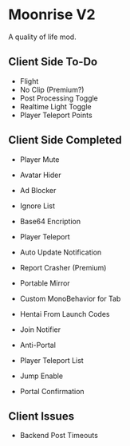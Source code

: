 # Moonrise V2
A quality of life mod.

## Client Side To-Do
* Flight
* No Clip (Premium?)
* Post Processing Toggle
* Realtime Light Toggle
* Player Teleport Points

## Client Side Completed
* Player Mute
* Avatar Hider
* Ad Blocker
* Ignore List
* Base64 Encription
* Player Teleport
* Auto Update Notification
* Report Crasher (Premium)
* Portable Mirror
* Custom MonoBehavior for Tab
* Hentai From Launch Codes
* Join Notifier
* Anti-Portal

* Player Teleport List
* Jump Enable
* Portal Confirmation

## Client Issues
* Backend Post Timeouts